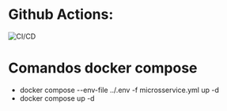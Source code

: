# Github Actions:
![CI/CD](https://github.com/Rodr1gocosta/Controle-Financeiro-Inteligente/actions/workflows/workflow.yml/badge.svg?branch=master)


# Comandos docker compose
* docker compose --env-file ../.env -f microsservice.yml up -d 
* docker compose up -d